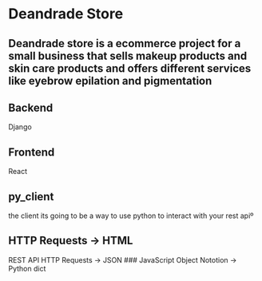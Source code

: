 # Deandrade Store

## Deandrade store is a ecommerce project for a small business that sells makeup products and skin care products and offers different services like eyebrow epilation and pigmentation

## Backend

Django

## Frontend

React

## py_client

the client its going to be a way to use python to interact with your rest apiº

## HTTP Requests -> HTML

REST API HTTP Requests -> JSON ### JavaScript Object Nototion -> Python dict
